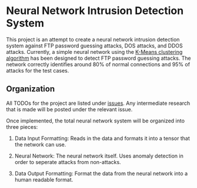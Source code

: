 # Neural Network Intrusion Detection System

This project is an attempt to create a neural network intrusion detection system against FTP password guessing attacks, DOS attacks, and DDOS attacks.
Currently, a simple neural network using the [K-Means clustering algorithm](https://en.wikipedia.org/wiki/K-means_clustering) has been designed to detect FTP password guessing attacks.
The network correctly identifies around 80% of normal connections and 95% of attacks for the test cases.

## Organization

 All TODOs for the project are listed under [issues](https://github.com/cwhitman/neural-network-intrusion-detection/issues). Any intermediate research that is made will be posted under the relevant issue.
 
 Once implemented, the total neural network system will be organized into three pieces:
 
   1. Data Input Formatting: Reads in the data and formats it into a tensor that the network can use.
   
   2. Neural Network: The neural network itself. Uses anomaly detection in order to seperate attacks from non-attacks.
   
   3. Data Output Formatting: Format the data from the neural network into a human readable format.
